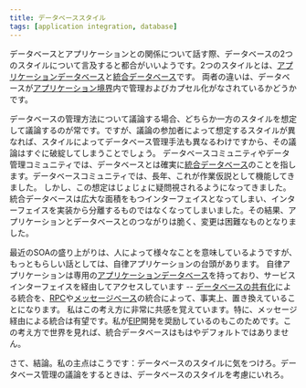```yaml
---
title: データベーススタイル
tags: [application integration, database]
---
```


データベースとアプリケーションとの関係について話す際、データベースの2つのスタイルについて言及すると都合がいいようです。2つのスタイルとは、[アプリケーションデータベース](/ApplicationDatabase)と[統合データベース](/IntegrationDatabase)です。
両者の違いは、データベースが[アプリケーション境界](/ApplicationBoundary)内で管理およびカプセル化がなされているかどうかです。

データベースの管理方法について議論する場合、どちらか一方のスタイルを想定して議論するのが常です。ですが、議論の参加者によって想定するスタイルが異なれば、スタイルによってデータベース管理手法も異なるわけですから、その議論はすぐに破綻してしまうことでしょう。
データベースコミュニティやデータ管理コミュニティでは、データベースとは確実に[統合データベース](/IntegrationDatabase)のことを指します。データベースコミュニティでは、長年、これが作業仮説として機能してきました。
しかし、この想定はじょじょに疑問視されるようになってきました。統合データベースは広大な面積をもつインターフェイスとなってしまい、インターフェイスを実装から分離するものではなくなってしまいました。その結果、アプリケーションとデータベースとのつながりは脆く、変更は困難なものとなりました。

最近のSOAの盛り上がりは、人によって様々なことを意味しているようですが、もっともらしい話としては、自律アプリケーションの台頭があります。
自律アプリケーションは専用の[アプリケーションデータベース](ApplicationDatabase)を持っており、サービスインターフェイスを経由してアクセスしています -- [データベースの共有化](http://www.enterpriseintegrationpatterns.com/SharedDataBaseIntegration.html)による統合を、[RPC](http://www.enterpriseintegrationpatterns.com/EncapsulatedSynchronousIntegration.html)や[メッセージベース](http://www.enterpriseintegrationpatterns.com/Messaging.html)の統合によって、事実上、置き換えていることになります。
私はこの考え方に非常に共感を覚えています。特に、メッセージ経由による統合は有望です。私が[EIP](https://martinfowler.com/books.html#eip)開発を奨励しているのもこのためです。この考え方で世界を見れば、統合データベースはもはやデフォルトではありません。

さて、結論。私の主点はこうです：データベースのスタイルに気をつけろ。データベース管理の議論をするときは、データベースのスタイルを考慮にいれろ。

